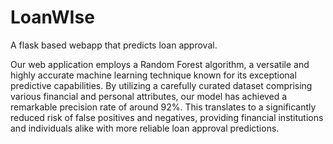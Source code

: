# LoanWIse
A flask based webapp that predicts loan approval.<br>

Our web application employs a Random Forest algorithm, a versatile and highly accurate machine learning technique known for its exceptional predictive capabilities. By utilizing a carefully curated dataset comprising various financial and personal attributes, our model has achieved a remarkable precision rate of around 92%. This translates to a significantly reduced risk of false positives and negatives, providing financial institutions and individuals alike with more reliable loan approval predictions.

